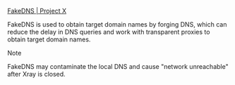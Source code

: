 
[FakeDNS | Project X](https://xtls.github.io/en/config/fakedns.html)

FakeDNS is used to obtain target domain names by forging DNS, which can reduce the delay in DNS queries and work with transparent proxies to obtain target domain names.

> [!NOTE]
> FakeDNS may contaminate the local DNS and cause "network unreachable" after Xray is closed.